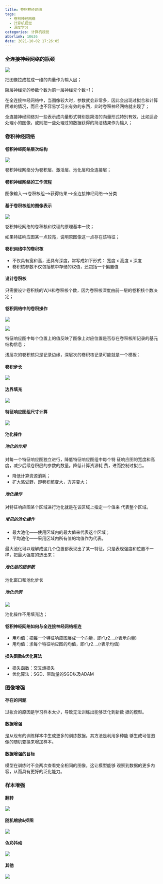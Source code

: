 ```yaml
---
title: 卷积神经网络
tags:
  - 卷积神经网络
  - 计算机视觉
  - 深度学习
categories: 计算机视觉
abbrlink: 10636
date: 2021-10-02 17:26:05
---
```


### 全连接神经网络的瓶颈

![](https://myforpicgo.oss-cn-beijing.aliyuncs.com/image/20211002204347.png)

把图像拉成拉成一维的向量作为输入层；

隐层神经元的参数个数为前一层神经元个数+1；

在全连接神经网络中，当图像较大时，参数就会非常多，因此会出现过拟合和计算困难的情况，而且也不容易学习出有效的东西，此时卷积神经网络就出现了；

全连接神经网络对一些表示成向量形式特别是简洁的向量形式特别有效，比如适合处理小的图像，或则把一些处理过的数据获得的简洁结果作为输入；

### 卷积神经网络

#### 卷积神经网络层次结构

![](https://myforpicgo.oss-cn-beijing.aliyuncs.com/image/20211002174135.png)

卷积神经网络分为卷积层、激活层、池化层和全连接层；

#### 卷积神经网络的工作流程

图像输入——>卷积核组——>获得结果——>全连接神经网络——>分类

#### 基于卷积核组的图像表示

![](https://myforpicgo.oss-cn-beijing.aliyuncs.com/image/20211002174913.png)

卷积神经网络的卷积核和纹理的原理基本一致；

如果特征响应图某一点较亮，说明原图像这一点存在该特征；

#### 卷积网络中的卷积核

- 不仅具有宽和高，还具有深度，常写成如下形式： 宽度 x 高度 x 深度
- 卷积核参数不仅包括核中存储的权值，还包括一个偏置值

#### 设计卷积核

只需要设计卷积核的W,H和卷积核个数，因为卷积核深度由前一层的卷积核个数决定；

#### 卷积网络中的卷积操作

![](https://myforpicgo.oss-cn-beijing.aliyuncs.com/image/20211002175339.png)

![](https://myforpicgo.oss-cn-beijing.aliyuncs.com/image/20211002175419.png)

特征响应图中每个位置上的值反映了图像上对应位置是否存在卷积核所记录的基元结构信息；

浅层次的卷积核只是记录边缘，深层次的卷积核记录可能就是一个模板；

#### 卷积步长

![](https://myforpicgo.oss-cn-beijing.aliyuncs.com/image/20211002175543.png)

#### 边界填充

![](https://myforpicgo.oss-cn-beijing.aliyuncs.com/image/20211002175625.png)

#### 特征响应图组尺寸计算

![](https://myforpicgo.oss-cn-beijing.aliyuncs.com/image/20211002175749.png)

#### 池化操作

##### 池化的作用

对每一个特征响应图独立进行，降低特征响应图组中每个特 征响应图的宽度和高度，减少后续卷积层的参数的数量，降低计算资源耗 费，进而控制过拟合。 

- 降低计算资源消耗；
- 扩大感受野，即卷积核变大，方差变大；

##### 池化操作

对特征响应图某个区域进行池化就是在该区域上指定一个值来 代表整个区域。 

##### 常见的池化操作

- 最大池化——使用区域内的最大值来代表这个区域； 
- 平均池化——采用区域内所有值的均值作为代表。

最大池化可以理解成这几个位置都表现出了某一特征，只是表现强度和位置不一样，把最大强度的选出来；

##### 池化层的超参数

池化窗口和池化步长

##### 池化示例

![](https://myforpicgo.oss-cn-beijing.aliyuncs.com/image/20211002180055.png)

池化操作不用填充边；

#### 卷积神经网络如何与全连接神经网络相连

- 用均值：把每一个特征响应图展成一个向量，即r1,r2....(r表示向量)
- 用均值：求每个特征响应图的均值，即r1,r2....(r表示均值)

#### 损失函数&优化算法

- 损失函数：交叉熵损失 
- 优化算法：SGD、带动量的SGD以及ADAM

### 图像增强

#### 存在的问题

过拟合的原因是学习样本太少，导致无法训练出能够泛化到新数 据的模型。

#### 数据增强

是从现有的训练样本中生成更多的训练数据，其方法是利用多种能 够生成可信图像的随机变换来增加样本。 

#### 数据增强的目标

模型在训练时不会两次查看完全相同的图像。这让模型能够 观察到数据的更多内容，从而具有更好的泛化能力。

### 样本增强

#### 翻转

![](https://myforpicgo.oss-cn-beijing.aliyuncs.com/image/20211002204615.png)

#### 随机缩放&抠图

![](https://myforpicgo.oss-cn-beijing.aliyuncs.com/image/20211002203209.png)

#### 色彩抖动

![](https://myforpicgo.oss-cn-beijing.aliyuncs.com/image/20211002203843.png)

#### 其他

![](https://myforpicgo.oss-cn-beijing.aliyuncs.com/image/20211002203904.png)